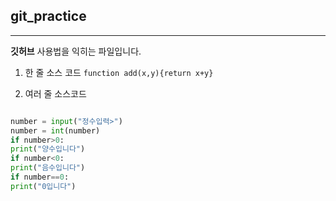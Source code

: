 ## git_practice

*** 
**깃허브** 사용법을 익히는 파일입니다.


1. 한 줄 소스 코드
`function add(x,y){return x+y}`

2. 여러 줄 소스코드
```python

number = input("정수입력>")
number = int(number)
if number>0: 
print("양수입니다")
if number<0: 
print("음수입니다") 
if number==0: 
print("0입니다")

```

[](https://github.com/YoungMinSW/git_practice/blob/main/README.md)
